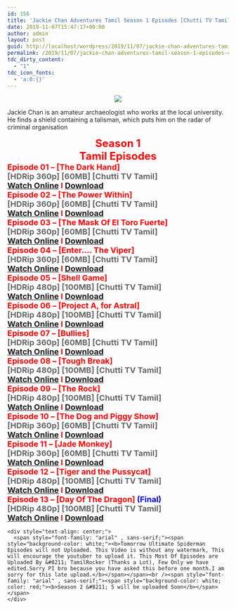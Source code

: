 ```yaml
---
id: 156
title: 'Jackie Chan Adventures Tamil Season 1 Episodes [Chutti TV Tamil]'
date: 2019-11-07T15:47:17+00:00
author: admin
layout: post
guid: http://localhost/wordpress/2019/11/07/jackie-chan-adventures-tamil-season-1-episodes-chutti-tv-tamil/
permalink: /2019/11/07/jackie-chan-adventures-tamil-season-1-episodes-chutti-tv-tamil/
tdc_dirty_content:
  - "1"
tdc_icon_fonts:
  - 'a:0:{}'
---
```

<div dir="ltr" style="text-align: left;" trbidi="on">
  <div class="separator" style="clear: both; text-align: center;">
    <a href="https://1.bp.blogspot.com/-UWMmCx-3Vp4/XSyQkDXA3BI/AAAAAAAAAmw/HBSV-7DM6WMizsQGTO-xuGvxCriGNm4zACLcBGAs/s1600/81huuaiNR8L._RI_.jpg" imageanchor="1" style="margin-left: 1em; margin-right: 1em;"><img border="0" data-original-height="1272" data-original-width="1600" src="https://1.bp.blogspot.com/-UWMmCx-3Vp4/XSyQkDXA3BI/AAAAAAAAAmw/HBSV-7DM6WMizsQGTO-xuGvxCriGNm4zACLcBGAs/s1600/81huuaiNR8L._RI_.jpg" /></a>
  </div>
  
  <h3 class="bNg8Rb" style="background-color: white; clip: rect(1px, 1px, 1px, 1px); color: #222222; font-family: arial, sans-serif; font-size: medium; font-weight: normal; height: 1px; margin: 0px; overflow: hidden; padding: 0px; position: absolute; white-space: nowrap; width: 1px; z-index: -1000;">
    Description
  </h3>
  
  <p>
    <span style="background-color: white; color: #222222; font-family: "arial" , sans-serif; font-size: x-small;">Jackie Chan is an amateur archaeologist who works at the local university. He finds a shield containing a talisman, which puts him on the radar of criminal organisation</span>
  </p>
  
  <div style="text-align: center;">
    <span style="background-color: white; font-family: "arial" , sans-serif;"><b><span style="color: red; font-size: x-large;">Season 1</span></b></span>
  </div>
  
  <div style="text-align: center;">
    <span style="background-color: white; font-family: "arial" , sans-serif;"><b><span style="color: red; font-size: x-large;">Tamil Episodes</span></b></span>
  </div>
  
  <div style="text-align: left;">
    <span style="background-color: white; font-family: "arial" , sans-serif;"><b><span style="color: red; font-size: large;">Episode 01 &#8211; [The Dark Hand]</span></b></span>
  </div>
  
  <div style="text-align: left;">
    <span style="background-color: white; font-family: "arial" , sans-serif;"><b><span style="color: #666666; font-size: large;">[HDRip 360p] [60MB] [Chutti TV Tamil]</span></b></span>
  </div>
  
  <div style="text-align: left;">
    <span style="background-color: white; font-family: "arial" , sans-serif;"><b><span style="font-size: large;"><span style="color: #222222;"><a href="https://toonnetworktamilvideos.blogspot.com/p/jackie-chan-adventures-tamil-episode-01.html">Watch Online</a> </span><span style="color: red;">I</span><span style="color: #222222;"> <a href="https://drive.google.com/file/d/1dbdJGZmocSIeEMcdRtL3poLFAkOvbuW_/view">Download</a></span></span></b></span>
  </div>
  
  <div style="text-align: left;">
    <span style="background-color: white; font-family: "arial" , sans-serif;"><b><span style="color: red; font-size: large;">Episode 02 &#8211; [The Power Within]</span></b></span>
  </div>
  
  <div style="text-align: left;">
    <span style="background-color: white; font-family: "arial" , sans-serif;"><b><span style="color: #666666; font-size: large;">[HDRip 360p] [60MB] [Chutti TV Tamil]</span></b></span>
  </div>
  
  <div style="text-align: left;">
    <span style="background-color: white; font-family: "arial" , sans-serif;"><b><span style="font-size: large;"><span style="color: #222222;"><a href="https://toonnetworktamilvideos.blogspot.com/p/jackie-chan-adventures-tamil-episode-02.html">Watch Online</a> </span><span style="color: red;">I</span><span style="color: #222222;"> <a href="https://drive.google.com/file/d/1Eh6KB9SpSb2OhKVgFgusfK3885sA81oi/view">Download</a></span></span></b></span>
  </div>
  
  <div style="text-align: left;">
    <span style="background-color: white; font-family: "arial" , sans-serif;"><b><span style="color: red; font-size: large;">Episode 03 &#8211; [The Mask Of El Toro Fuerte]</span></b></span>
  </div>
  
  <div style="text-align: left;">
    <span style="background-color: white; font-family: "arial" , sans-serif;"><b><span style="color: #666666; font-size: large;">[HDRip 360p] [60MB] [Chutti TV Tamil]</span></b></span>
  </div>
  
  <div style="text-align: left;">
    <span style="background-color: white; font-family: "arial" , sans-serif;"><b><span style="font-size: large;"><span style="color: #222222;"><a href="https://toonnetworktamilvideos.blogspot.com/p/jackie-chan-adventures-tamil-episode-03.html">Watch Online</a> </span><span style="color: red;">I</span><span style="color: #222222;"> <a href="https://drive.google.com/file/d/1jah2BflsjC49fGkUTJQzYszjCSZq0hZb/view">Download</a></span></span></b></span>
  </div>
  
  <div style="text-align: left;">
    <span style="background-color: white; font-family: "arial" , sans-serif;"><b><span style="color: red; font-size: large;">Episode 04 &#8211; [Enter&#8230;. The Viper]</span></b></span>
  </div>
  
  <div style="text-align: left;">
    <span style="background-color: white; font-family: "arial" , sans-serif;"><b><span style="color: #666666; font-size: large;">[HDRip 360p] [60MB] [Chutti TV Tamil]</span></b></span>
  </div>
  
  <div style="text-align: left;">
    <span style="background-color: white; font-family: "arial" , sans-serif;"><b><span style="font-size: large;"><span style="color: #222222;"><a href="https://toonnetworktamilvideos.blogspot.com/p/jackie-chan-adventures-tamil-episode-04.html">Watch Online</a> </span><span style="color: red;">I</span><span style="color: #222222;"> <a href="https://drive.google.com/file/d/1-1ZHNlIsNyJCDT2Oxms1BI7HvW1nu3Co/view">Download</a></span></span></b></span>
  </div>
  
  <div style="text-align: left;">
    <span style="background-color: white; font-family: "arial" , sans-serif;"><b><span style="color: red; font-size: large;">Episode 05 &#8211; [Shell Game]</span></b></span>
  </div>
  
  <div style="text-align: left;">
    <span style="background-color: white; font-family: "arial" , sans-serif;"><b><span style="color: #666666; font-size: large;">[HDRip 480p] [100MB] [Chutti TV Tamil]</span></b></span>
  </div>
  
  <div style="text-align: left;">
    <span style="background-color: white; font-family: "arial" , sans-serif;"><b><span style="font-size: large;"><span style="color: #222222;"><a href="https://toonnetworktamilvideos.blogspot.com/p/jackie-chan-adventures-tamil-episode-05.html">Watch Online</a> </span><span style="color: red;">I</span><span style="color: #222222;"> <a href="https://drive.google.com/file/d/1mfJurmTPXNRJSAEPPPTkTIqMLbF9_jF0/view">Download</a></span></span></b></span>
  </div>
  
  <div style="text-align: left;">
    <span style="background-color: white; font-family: "arial" , sans-serif;"><b><span style="color: red; font-size: large;">Episode 06 &#8211; [Project A, for Astral]</span></b></span>
  </div>
  
  <div style="text-align: left;">
    <span style="background-color: white; font-family: "arial" , sans-serif;"><b><span style="color: #666666; font-size: large;">[HDRip 480p] [100MB] [Chutti TV Tamil]</span></b></span>
  </div>
  
  <div style="text-align: left;">
    <span style="background-color: white; font-family: "arial" , sans-serif;"><b><span style="font-size: large;"><span style="color: #222222;"><a href="https://toonnetworktamilvideos.blogspot.com/p/jackie-chan-adventures-tamil-episode-06.html">Watch Online</a> </span><span style="color: red;">I</span><span style="color: #222222;"> <a href="https://drive.google.com/file/d/1EGsM5ybMv31ruuS0bpdYoSNMptCvEwmq/view">Download</a></span></span></b></span>
  </div>
  
  <div style="text-align: left;">
    <span style="background-color: white; font-family: "arial" , sans-serif;"><b><span style="color: red; font-size: large;">Episode 07 &#8211; [Bullies]</span></b></span>
  </div>
  
  <div style="text-align: left;">
    <span style="background-color: white; font-family: "arial" , sans-serif;"><b><span style="color: #666666; font-size: large;">[HDRip 360p] [60MB] [Chutti TV Tamil]</span></b></span>
  </div>
  
  <div style="text-align: left;">
    <span style="background-color: white; font-family: "arial" , sans-serif;"><b><span style="font-size: large;"><span style="color: #222222;"><a href="https://toonnetworktamilvideos.blogspot.com/p/jackie-chan-adventures-tamil-episode-07.html">Watch Online</a> </span><span style="color: red;">I</span><span style="color: #222222;"> <a href="https://drive.google.com/file/d/1mrto8l3Cwd6MwLw95xRd6_IEyLxV9OkN/view">Download</a></span></span></b></span>
  </div>
  
  <div style="text-align: left;">
    <span style="background-color: white; font-family: "arial" , sans-serif;"><b><span style="color: red; font-size: large;">Episode 08 &#8211; [Tough Break]</span></b></span>
  </div>
  
  <div style="text-align: left;">
    <span style="background-color: white; font-family: "arial" , sans-serif;"><b><span style="color: #666666; font-size: large;">[HDRip 480p] [100MB] [Chutti TV Tamil]</span></b></span>
  </div>
  
  <div style="text-align: left;">
    <span style="background-color: white; font-family: "arial" , sans-serif;"><b><span style="font-size: large;"><span style="color: #222222;"><a href="https://toonnetworktamilvideos.blogspot.com/p/jackie-chan-adventures-tamil-episode-08.html">Watch Online</a> </span><span style="color: red;">I</span><span style="color: #222222;"> <a href="https://drive.google.com/open?id=1h4WwBjZoOaYqS6oK7aZCWjWEBhbUs5IL">Download</a></span></span></b></span>
  </div>
  
  <div style="text-align: left;">
    <span style="background-color: white; font-family: "arial" , sans-serif;"><b><span style="color: red; font-size: large;">Episode 09 &#8211; [The Rock]</span></b></span>
  </div>
  
  <div style="text-align: left;">
    <span style="background-color: white; font-family: "arial" , sans-serif;"><b><span style="color: #666666; font-size: large;">[HDRip 480p] [100MB] [Chutti TV Tamil]</span></b></span>
  </div>
  
  <div style="text-align: left;">
    <span style="background-color: white; font-family: "arial" , sans-serif;"><b><span style="font-size: large;"><span style="color: #222222;"><a href="https://toonnetworktamilvideos.blogspot.com/p/blog-page_15.html">Watch Online</a> </span><span style="color: red;">I</span><span style="color: #222222;"> <a href="https://drive.google.com/file/d/1Rv89EnaPEZUN8u3oUl_y4GaUOGXenejD/view">Download</a></span></span></b></span>
  </div>
  
  <div style="text-align: left;">
    <span style="background-color: white; font-family: "arial" , sans-serif;"><b><span style="color: red; font-size: large;">Episode 10 &#8211; [The Dog and Piggy Show]</span></b></span>
  </div>
  
  <div style="text-align: left;">
    <span style="background-color: white; font-family: "arial" , sans-serif;"><b><span style="color: #666666; font-size: large;">[HDRip 360p] [60MB] [Chutti TV Tamil]</span></b></span>
  </div>
  
  <div style="text-align: left;">
    <span style="background-color: white; font-family: "arial" , sans-serif;"><b><span style="font-size: large;"><span style="color: #222222;"><a href="https://toonnetworktamilvideos.blogspot.com/p/jackie-chan-adventures-tamil-episode-10.html">Watch Online</a> </span><span style="color: red;">I</span><span style="color: #222222;"> <a href="https://drive.google.com/file/d/1IIOfH3_mRX7U3XyjCc8WnkhqE0U8iFgl/view">Download</a></span></span></b></span>
  </div>
  
  <div style="text-align: left;">
    <span style="background-color: white; font-family: "arial" , sans-serif;"><b><span style="color: red; font-size: large;">Episode 11 &#8211; [Jade Monkey]</span></b></span>
  </div>
  
  <div style="text-align: left;">
    <span style="background-color: white; font-family: "arial" , sans-serif;"><b><span style="color: #666666; font-size: large;">[HDRip 360p] [60MB] [Chutti TV Tamil]</span></b></span>
  </div>
  
  <div style="text-align: left;">
    <span style="background-color: white; font-family: "arial" , sans-serif;"><b><span style="font-size: large;"><span style="color: #222222;"><a href="https://toonnetworktamilvideos.blogspot.com/p/jackie-chan-adventures-tamil-episode-11.html">Watch Online</a> </span><span style="color: red;">I</span><span style="color: #222222;"> <a href="https://drive.google.com/file/d/1hR8icXdBAwb-SPCD5J746eHGhVToQ1cM/view">Download</a></span></span></b></span>
  </div>
  
  <div style="text-align: left;">
    <span style="background-color: white; font-family: "arial" , sans-serif;"><b><span style="color: red; font-size: large;">Episode 12 &#8211; [Tiger and the Pussycat]</span></b></span>
  </div>
  
  <div style="text-align: left;">
    <span style="background-color: white; font-family: "arial" , sans-serif;"><b><span style="color: #666666; font-size: large;">[HDRip 480p] [100MB] [Chutti TV Tamil]</span></b></span>
  </div>
  
  <div style="text-align: left;">
    <span style="background-color: white; font-family: "arial" , sans-serif;"><b><span style="font-size: large;"><span style="color: #222222;"><a href="https://toonnetworktamilvideos.blogspot.com/p/jackie-chan-adventures-tamil-episode-12.html">Watch Online</a> </span><span style="color: red;">I</span><span style="color: #222222;"> <a href="https://drive.google.com/file/d/1-sp26LZypcLnE5knju19njPws8H5K5Lg/view">Download</a></span></span></b></span>
  </div>
  
  <div style="text-align: left;">
    <span style="background-color: white; font-family: "arial" , sans-serif;"><b><span style="color: red; font-size: large;">Episode 13 &#8211; [Day Of The Dragon] </span><span style="color: blue; font-size: large;">(Final)</span></b></span>
  </div>
  
  <div style="text-align: left;">
    <span style="background-color: white; font-family: "arial" , sans-serif;"><b><span style="color: #666666; font-size: large;">[HDRip 480p] [100MB] [Chutti TV Tamil]</span></b></span>
  </div>
  
  <div style="text-align: left;">
    <span style="background-color: white; font-family: "arial" , sans-serif;"><b><span style="font-size: large;"><span style="color: #222222;"><a href="https://toonnetworktamilvideos.blogspot.com/p/jackie-chan-adventures-tamil-episode-13.html">Watch Online</a> </span><span style="color: red;">I</span><span style="color: #222222;"> <a href="https://drive.google.com/file/d/1IksGnDIv-3YLnwfh1UnyDA7mwU2n4ILB/view">Download</a></span></span></b></span></p> 
    
    <div style="text-align: center;">
      <span style="font-family: "arial" , sans-serif;"><span style="background-color: white;"><b>Tomorrow Ultimate Spiderman Episodes will not Uploaded. This Video is without any watermark, This will encourage the youtuber to upload it. This Most Of Episodes are Uploaded By &#8211; TamilRocker (Thanks a Lot), Few Only we have edited.Sorry PI bro because you have asked this before one month.I am sorry for this late upload.</b></span></span><br /><span style="font-family: "arial" , sans-serif;"><span style="background-color: white; color: red;"><b>Season 2 &#8211; 5 will be uploaded Soon</b></span></span>
    </div>
  </div>
</div>